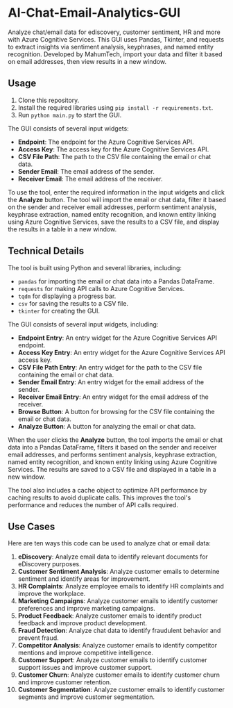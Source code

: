 # AI-Chat-Email-Analytics-GUI
Analyze chat/email data for ediscovery, customer sentiment, HR and more with Azure Cognitive Services. This GUI uses Pandas, Tkinter, and requests to extract insights via sentiment analysis, keyphrases, and named entity recognition. Developed by MahumTech, import your data and filter it based on email addresses, then view results in a new window.

## Usage

1. Clone this repository.
2. Install the required libraries using `pip install -r requirements.txt`.
3. Run `python main.py` to start the GUI.

The GUI consists of several input widgets:

- **Endpoint**: The endpoint for the Azure Cognitive Services API.
- **Access Key**: The access key for the Azure Cognitive Services API.
- **CSV File Path**: The path to the CSV file containing the email or chat data.
- **Sender Email**: The email address of the sender.
- **Receiver Email**: The email address of the receiver.

To use the tool, enter the required information in the input widgets and click the **Analyze** button. The tool will import the email or chat data, filter it based on the sender and receiver email addresses, perform sentiment analysis, keyphrase extraction, named entity recognition, and known entity linking using Azure Cognitive Services, save the results to a CSV file, and display the results in a table in a new window.

## Technical Details

The tool is built using Python and several libraries, including:

- `pandas` for importing the email or chat data into a Pandas DataFrame.
- `requests` for making API calls to Azure Cognitive Services.
- `tqdm` for displaying a progress bar.
- `csv` for saving the results to a CSV file.
- `tkinter` for creating the GUI.

The GUI consists of several input widgets, including:

- **Endpoint Entry**: An entry widget for the Azure Cognitive Services API endpoint.
- **Access Key Entry**: An entry widget for the Azure Cognitive Services API access key.
- **CSV File Path Entry**: An entry widget for the path to the CSV file containing the email or chat data.
- **Sender Email Entry**: An entry widget for the email address of the sender.
- **Receiver Email Entry**: An entry widget for the email address of the receiver.
- **Browse Button**: A button for browsing for the CSV file containing the email or chat data.
- **Analyze Button**: A button for analyzing the email or chat data.

When the user clicks the **Analyze** button, the tool imports the email or chat data into a Pandas DataFrame, filters it based on the sender and receiver email addresses, and performs sentiment analysis, keyphrase extraction, named entity recognition, and known entity linking using Azure Cognitive Services. The results are saved to a CSV file and displayed in a table in a new window.

The tool also includes a cache object to optimize API performance by caching results to avoid duplicate calls. This improves the tool's performance and reduces the number of API calls required.

## Use Cases

Here are ten ways this code can be used to analyze chat or email data:

1. **eDiscovery**: Analyze email data to identify relevant documents for eDiscovery purposes.
2. **Customer Sentiment Analysis**: Analyze customer emails to determine sentiment and identify areas for improvement.
3. **HR Complaints**: Analyze employee emails to identify HR complaints and improve the workplace.
4. **Marketing Campaigns**: Analyze customer emails to identify customer preferences and improve marketing campaigns.
5. **Product Feedback**: Analyze customer emails to identify product feedback and improve product development.
6. **Fraud Detection**: Analyze chat data to identify fraudulent behavior and prevent fraud.
7. **Competitor Analysis**: Analyze customer emails to identify competitor mentions and improve competitive intelligence.
8. **Customer Support**: Analyze customer emails to identify customer support issues and improve customer support.
9. **Customer Churn**: Analyze customer emails to identify customer churn and improve customer retention.
10. **Customer Segmentation**: Analyze customer emails to identify customer segments and improve customer segmentation.

